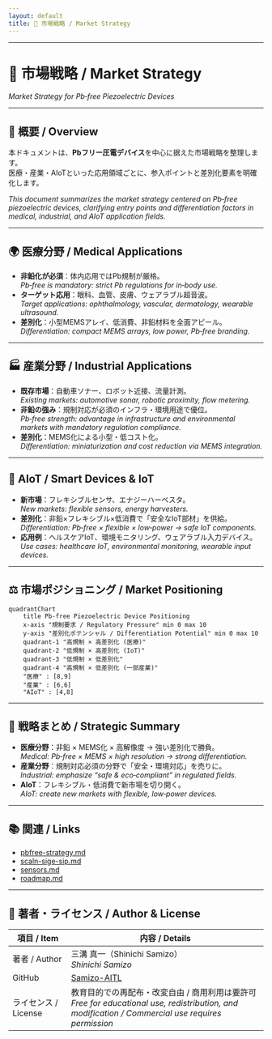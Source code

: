 ```yaml
---
layout: default
title: 🧭 市場戦略 / Market Strategy
---
```


---

# 🧭 市場戦略 / Market Strategy  
*Market Strategy for Pb‑free Piezoelectric Devices*

---

## 📖 概要 / Overview  

本ドキュメントは、**Pbフリー圧電デバイス**を中心に据えた市場戦略を整理します。  
医療・産業・AIoTといった応用領域ごとに、参入ポイントと差別化要素を明確化します。  

*This document summarizes the market strategy centered on Pb‑free piezoelectric devices, clarifying entry points and differentiation factors in medical, industrial, and AIoT application fields.*

---

## 🌍 医療分野 / Medical Applications  

- **非鉛化が必須**：体内応用ではPb規制が厳格。  
  *Pb‑free is mandatory: strict Pb regulations for in‑body use.*  
- **ターゲット応用**：眼科、血管、皮膚、ウェアラブル超音波。  
  *Target applications: ophthalmology, vascular, dermatology, wearable ultrasound.*  
- **差別化**：小型MEMSアレイ、低消費、非鉛材料を全面アピール。  
  *Differentiation: compact MEMS arrays, low power, Pb‑free branding.*  

---

## 🏭 産業分野 / Industrial Applications  

- **既存市場**：自動車ソナー、ロボット近接、流量計測。  
  *Existing markets: automotive sonar, robotic proximity, flow metering.*  
- **非鉛の強み**：規制対応が必須のインフラ・環境用途で優位。  
  *Pb‑free strength: advantage in infrastructure and environmental markets with mandatory regulation compliance.*  
- **差別化**：MEMS化による小型・低コスト化。  
  *Differentiation: miniaturization and cost reduction via MEMS integration.*  

---

## 📡 AIoT / Smart Devices & IoT  

- **新市場**：フレキシブルセンサ、エナジーハーベスタ。  
  *New markets: flexible sensors, energy harvesters.*  
- **差別化**：非鉛×フレキシブル×低消費で「安全なIoT部材」を供給。  
  *Differentiation: Pb‑free × flexible × low‑power → safe IoT components.*  
- **応用例**：ヘルスケアIoT、環境モニタリング、ウェアラブル入力デバイス。  
  *Use cases: healthcare IoT, environmental monitoring, wearable input devices.*  

---

## ⚖️ 市場ポジショニング / Market Positioning  

```mermaid
quadrantChart
    title Pb‑free Piezoelectric Device Positioning
    x-axis "規制要求 / Regulatory Pressure" min 0 max 10
    y-axis "差別化ポテンシャル / Differentiation Potential" min 0 max 10
    quadrant-1 "高規制 × 高差別化 (医療)"
    quadrant-2 "低規制 × 高差別化 (IoT)"
    quadrant-3 "低規制 × 低差別化"
    quadrant-4 "高規制 × 低差別化 (一部産業)"
    "医療" : [8,9]
    "産業" : [6,6]
    "AIoT" : [4,8]
```

---

## 🎯 戦略まとめ / Strategic Summary  

- **医療分野**：非鉛 × MEMS化 × 高解像度 → 強い差別化で勝負。  
  *Medical: Pb‑free × MEMS × high resolution → strong differentiation.*  
- **産業分野**：規制対応必須の分野で「安全・環境対応」を売りに。  
  *Industrial: emphasize “safe & eco‑compliant” in regulated fields.*  
- **AIoT**：フレキシブル・低消費で新市場を切り開く。  
  *AIoT: create new markets with flexible, low‑power devices.*  

---

## 📚 関連 / Links  

- [pbfree-strategy.md](./pbfree-strategy.md)  
- [scaln-sige-sip.md](./scaln-sige-sip.md)  
- [sensors.md](./sensors.md)  
- [roadmap.md](./roadmap.md)  

---

## 👤 著者・ライセンス / Author & License  

| 項目 / Item | 内容 / Details |
|---|---|
| 著者 / Author | 三溝 真一（Shinichi Samizo） <br> *Shinichi Samizo* |
| GitHub | [Samizo-AITL](https://github.com/Samizo-AITL) |
| ライセンス / License | 教育目的での再配布・改変自由 / 商用利用は要許可 <br> *Free for educational use, redistribution, and modification / Commercial use requires permission* |
